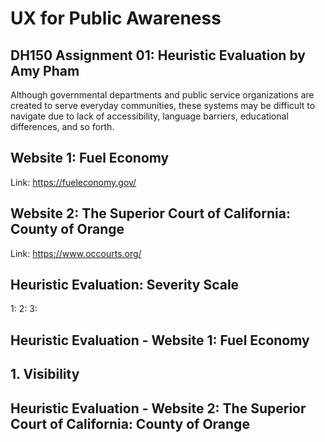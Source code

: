 # UX for Public Awareness 
## DH150 Assignment 01: Heuristic Evaluation by Amy Pham 

Although governmental departments and public service organizations are created to serve everyday communities, these systems may be difficult to navigate due to lack of accessibility, language barriers, educational differences, and so forth. 

## Website 1: Fuel Economy 
Link: https://fueleconomy.gov/


## Website 2: The Superior Court of California: County of Orange 
Link: https://www.occourts.org/



## Heuristic Evaluation: Severity Scale 
1: 
2: 
3: 

## Heuristic Evaluation - Website 1: Fuel Economy 
## 1. Visibility 

## Heuristic Evaluation - Website 2: The Superior Court of California: County of Orange 




